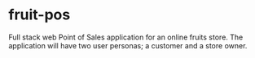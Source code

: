 # fruit-pos
Full stack web Point of Sales application for an online fruits store.  The application will have two user personas; a customer and a store owner.
